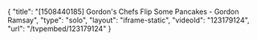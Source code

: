 {
    "title": "[1508440185] Gordon's Chefs Flip Some Pancakes - Gordon Ramsay",
    "type": "solo",
    "layout": "iframe-static",
    "videoId": "123179124",
    "url": "\/tvpembed\/123179124"
}